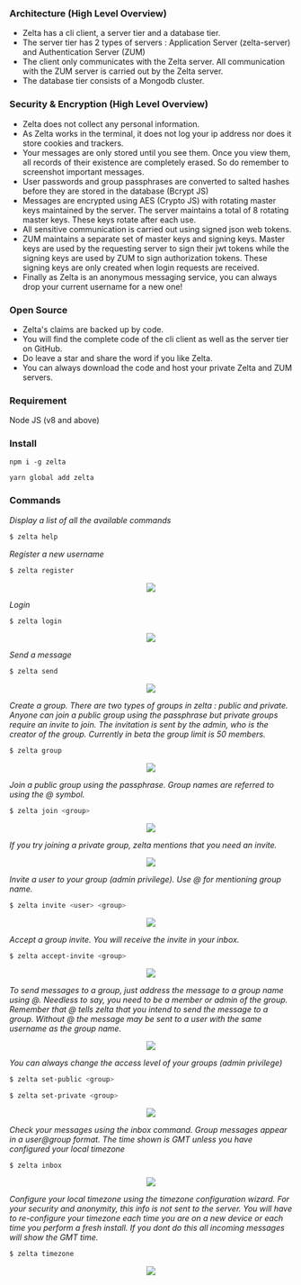 ### Architecture (High Level Overview)
* Zelta has a cli client, a server tier and a database tier.
* The server tier has 2 types of servers : Application Server (zelta-server) and Authentication Server (ZUM)
* The client only communicates with the Zelta server. All communication with the ZUM server is carried out by the Zelta server.
* The database tier consists of a Mongodb cluster.

### Security & Encryption (High Level Overview)
* Zelta does not collect any personal information.
* As Zelta works in the terminal, it does not log your ip address nor does it store cookies and trackers.
* Your messages are only stored until you see them. Once you view them, all records of their existence are completely erased.    So do remember to screenshot important messages.
* User passwords and group passphrases are converted to salted hashes before they are stored in the database (Bcrypt JS)
* Messages are encrypted using AES (Crypto JS) with rotating master keys maintained by the server. The server maintains a   total of 8 rotating master keys. These keys rotate after each use.
* All sensitive communication is carried out using signed json web tokens.
* ZUM maintains a separate set of master keys and signing keys. Master keys are used by the requesting server to sign their jwt tokens while the signing keys are used by ZUM to sign authorization tokens. These signing keys are only created when login requests are received.
* Finally as Zelta is an anonymous messaging service, you can always drop your current username for a new one!

### Open Source
* Zelta's claims are backed up by code.
* You will find the complete code of the cli client as well as the server tier on GitHub.
* Do leave a star and share the word if you like Zelta.
* You can always download the code and host your private Zelta and ZUM servers.

### Requirement
Node JS (v8 and above)

### Install
```
npm i -g zelta
```
```
yarn global add zelta
```

### Commands

*Display a list of all the available commands*
```sh
$ zelta help
```

*Register a new username*
```sh
$ zelta register
```
<p align="center">
  <img src = "https://raw.githubusercontent.com/zeltagq/docs/master/register.gif">
</p>

*Login*
```sh
$ zelta login
```
<p align="center">
  <img src = "https://raw.githubusercontent.com/zeltagq/docs/master/login.gif">
</p>

*Send a message*
```sh
$ zelta send
```
<p align="center">
  <img src = "https://raw.githubusercontent.com/zeltagq/docs/master/send-msg.gif">
</p>

*Create a group. There are two types of groups in zelta : public and private. Anyone can join a public group using the passphrase but private groups require an invite to join. The invitation is sent by the admin, who is the creator of the group. Currently in beta the group limit is 50 members.*
```sh
$ zelta group
```
<p align="center">
  <img src = "https://raw.githubusercontent.com/zeltagq/docs/master/group-creation.gif">
</p>

*Join a public group using the passphrase. Group names are referred to using the @ symbol.*
```sh
$ zelta join <group>
```
<p align="center">
  <img src = "https://raw.githubusercontent.com/zeltagq/docs/master/join-grp.gif">
</p>

*If you try joining a private group, zelta mentions that you need an invite.*
<p align="center">
  <img src = "https://raw.githubusercontent.com/zeltagq/docs/master/no-invite-join.gif">
</p>

*Invite a user to your group (admin privilege). Use @ for mentioning group name.*
```sh
$ zelta invite <user> <group>
```
<p align="center">
  <img src = "https://raw.githubusercontent.com/zeltagq/docs/master/send-invite.gif">
</p>

*Accept a group invite. You will receive the invite in your inbox.*
```sh
$ zelta accept-invite <group>
```
<p align="center">
  <img src = "https://raw.githubusercontent.com/zeltagq/docs/master/accept-invite.gif">
</p>

*To send messages to a group, just address the message to a group name using @. Needless to say, you need to be a member or admin of the group. Remember that @ tells zelta that you intend to send the message to a group. Without @ the message may be sent to a user with the same username as the group name.*
<p align="center">
  <img src = "https://raw.githubusercontent.com/zeltagq/docs/master/group-msg.gif">
</p>

*You can always change the access level of your groups (admin privilege)*
```sh
$ zelta set-public <group>
```
```sh
$ zelta set-private <group>
```
<p align="center">
  <img src = "https://raw.githubusercontent.com/zeltagq/docs/master/public-private.gif">
</p>

*Check your messages using the inbox command. Group messages appear in a user@group format. The time shown is GMT unless you have configured your local timezone*
```sh
$ zelta inbox
```
<p align="center">
  <img src = "https://raw.githubusercontent.com/zeltagq/docs/master/inbox.gif">
</p>

*Configure your local timezone using the timezone configuration wizard. For your security and anonymity, this info is not sent to the server. You will have to re-configure your timezone each time you are on a new device or each time you perform a fresh install. If you dont do this all incoming messages will show the GMT time.*
```sh
$ zelta timezone
```
<p align="center">
  <img src = "https://raw.githubusercontent.com/zeltagq/docs/master/timezone.gif">
</p>

